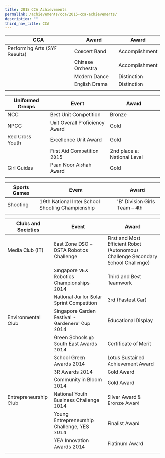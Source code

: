 ```yaml
---
title: 2015 CCA Achievements
permalink: /achievements/cca/2015-cca-achievements/
description: ""
third_nav_title: CCA
---
```

| CCA | Award | Award |
|---|---|---|
| Performing Arts (SYF Results) | Concert Band | Accomplishment |
|  | Chinese Orchestra | Accomplishment |
|  | Modern Dance | Distinction |
|  | English Drama | Distinction |
| | |

| Uniformed Groups | Event | Award |
|---|---|---|
| NCC | Best Unit Competition | Bronze |
| NPCC | Unit Overall Proficiency Award | Gold |
| Red Cross Youth | Excellence Unit Award | Gold |
|  | First Aid Competition 2015 | 2nd place at National Level |
| Girl Guides | Puan Noor Aishah Award | Gold |
| | | |

| Sports Games | Event | Award |
|---|---|---|
| Shooting | 19th National Inter School Shooting Championship | 'B' Division Girls Team – 4th |
| | | |

| Clubs and Societies | Event | Award |
|---|---|---|
| Media Club (IT) | East Zone DSO –DSTA Robotics Challenge | First and Most Efficient Robot (Autonomous Challenge Secondary School Challenge) |
|  | Singapore VEX Robotics Championships 2014 | Third and Best Teamwork |
|  | National Junior Solar Sprint Competition | 3rd (Fastest Car) |
| Environmental Club | Singapore Garden Festival - Gardeners' Cup 2014 | Educational Display |
|  | Green Schools @ South East Awards 2014 | Certificate of Merit |
|  | School Green Awards 2014 | Lotus Sustained Achievement Award |
|  | 3R Awards 2014 | Gold Award |
|  | Community in Bloom 2014 | Gold Award |
| Entrepreneurship Club | National Youth Business Challenge 2014 | Silver Award & Bronze Award |
|  | Young Entrepreneurship Challenge, YES 2014 | Finalist Award |
|  | YEA Innovation Awards 2014 | Platinum Award |
| | | | 